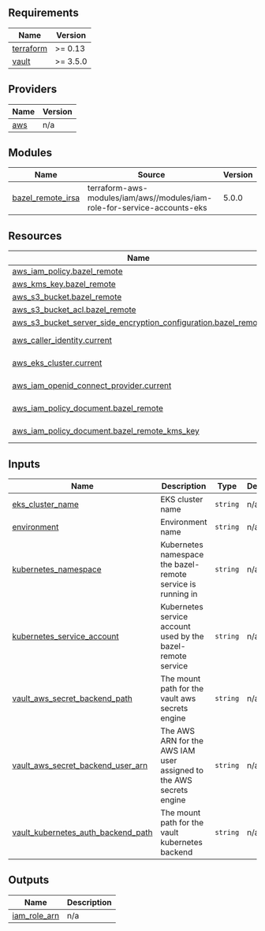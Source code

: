 ## Requirements

| Name | Version |
|------|---------|
| <a name="requirement_terraform"></a> [terraform](#requirement\_terraform) | >= 0.13 |
| <a name="requirement_vault"></a> [vault](#requirement\_vault) | >= 3.5.0 |

## Providers

| Name | Version |
|------|---------|
| <a name="provider_aws"></a> [aws](#provider\_aws) | n/a |

## Modules

| Name | Source | Version |
|------|--------|---------|
| <a name="module_bazel_remote_irsa"></a> [bazel\_remote\_irsa](#module\_bazel\_remote\_irsa) | terraform-aws-modules/iam/aws//modules/iam-role-for-service-accounts-eks | 5.0.0 |

## Resources

| Name | Type |
|------|------|
| [aws_iam_policy.bazel_remote](https://registry.terraform.io/providers/hashicorp/aws/latest/docs/resources/iam_policy) | resource |
| [aws_kms_key.bazel_remote](https://registry.terraform.io/providers/hashicorp/aws/latest/docs/resources/kms_key) | resource |
| [aws_s3_bucket.bazel_remote](https://registry.terraform.io/providers/hashicorp/aws/latest/docs/resources/s3_bucket) | resource |
| [aws_s3_bucket_acl.bazel_remote](https://registry.terraform.io/providers/hashicorp/aws/latest/docs/resources/s3_bucket_acl) | resource |
| [aws_s3_bucket_server_side_encryption_configuration.bazel_remote](https://registry.terraform.io/providers/hashicorp/aws/latest/docs/resources/s3_bucket_server_side_encryption_configuration) | resource |
| [aws_caller_identity.current](https://registry.terraform.io/providers/hashicorp/aws/latest/docs/data-sources/caller_identity) | data source |
| [aws_eks_cluster.current](https://registry.terraform.io/providers/hashicorp/aws/latest/docs/data-sources/eks_cluster) | data source |
| [aws_iam_openid_connect_provider.current](https://registry.terraform.io/providers/hashicorp/aws/latest/docs/data-sources/iam_openid_connect_provider) | data source |
| [aws_iam_policy_document.bazel_remote](https://registry.terraform.io/providers/hashicorp/aws/latest/docs/data-sources/iam_policy_document) | data source |
| [aws_iam_policy_document.bazel_remote_kms_key](https://registry.terraform.io/providers/hashicorp/aws/latest/docs/data-sources/iam_policy_document) | data source |

## Inputs

| Name | Description | Type | Default | Required |
|------|-------------|------|---------|:--------:|
| <a name="input_eks_cluster_name"></a> [eks\_cluster\_name](#input\_eks\_cluster\_name) | EKS cluster name | `string` | n/a | yes |
| <a name="input_environment"></a> [environment](#input\_environment) | Environment name | `string` | n/a | yes |
| <a name="input_kubernetes_namespace"></a> [kubernetes\_namespace](#input\_kubernetes\_namespace) | Kubernetes namespace the bazel-remote service is running in | `string` | n/a | yes |
| <a name="input_kubernetes_service_account"></a> [kubernetes\_service\_account](#input\_kubernetes\_service\_account) | Kubernetes service account used by the bazel-remote service | `string` | n/a | yes |
| <a name="input_vault_aws_secret_backend_path"></a> [vault\_aws\_secret\_backend\_path](#input\_vault\_aws\_secret\_backend\_path) | The mount path for the vault aws secrets engine | `string` | n/a | yes |
| <a name="input_vault_aws_secret_backend_user_arn"></a> [vault\_aws\_secret\_backend\_user\_arn](#input\_vault\_aws\_secret\_backend\_user\_arn) | The AWS ARN for the AWS IAM user assigned to the AWS secrets engine | `string` | n/a | yes |
| <a name="input_vault_kubernetes_auth_backend_path"></a> [vault\_kubernetes\_auth\_backend\_path](#input\_vault\_kubernetes\_auth\_backend\_path) | The mount path for the vault kubernetes backend | `string` | n/a | yes |

## Outputs

| Name | Description |
|------|-------------|
| <a name="output_iam_role_arn"></a> [iam\_role\_arn](#output\_iam\_role\_arn) | n/a |
